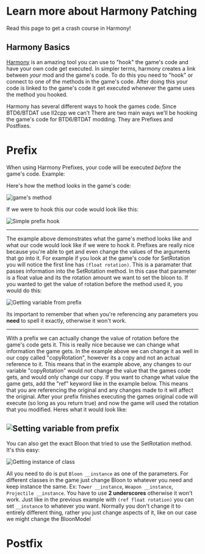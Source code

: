 # Learn more about Harmony Patching
Read this page to get a crash course in Harmony!


## Harmony Basics
[Harmony](https://harmony.pardeike.net/index.html) is an amazing tool you can use to "hook" the game's code and have your own code get executed. In simpler terms, harmony creates a link between *your* mod and the game's code. To do this you need to "hook" or connect to one of the methods in the game's code. After doing this your code is linked to the game's code it get executed whenever the game uses the method you hooked.

Harmony has several different ways to hook the games code. Since BTD6/BTDAT use Il2cpp we can't There are two main ways we'll be hooking the game's code for BTD6/BTDAT modding. They are Prefixes and Postfixes.

# Prefix
When using Harmony Prefixes, your code will be executed *before* the game's code. 
Example:

Here's how the method looks in the game's code:

![game's method](https://media.discordapp.net/attachments/619054151967703061/759598286834499584/unknown.png?width=561&height=147)

If we were to hook this our code would look like this:

![Simple prefix hook](https://media.discordapp.net/attachments/619054151967703061/759598477990166558/unknown.png?width=1203&height=265)

---

The example above demonstrates what the game's method looks like and what our code would look like if we were to hook it. Prefixes are really nice because you're able to get and even change the values of the arguments that go into it. For example if you look at the game's code for SetRotation you will notice the first line has `(float rotation)`. This is a paramater that passes information into the SetRotation method. In this case that parameter is a float value and its the rotation amount we want to set the bloon to. If you wanted to get the value of rotation before the method used it, you would do this:

![Getting variable from prefix](https://media.discordapp.net/attachments/619054151967703061/759598838024634388/unknown.png?width=1186&height=308)

Its important to remember that when you're referencing any parameters you **need** to spell it exactly, otherwise it won't work.

---

With a prefix we can actually change the value of rotation before the game's code gets it. This is really nice because we can change what information the game gets. In the example above we can change it as well in our copy called "copyRotation", however its a copy and not an actual reference to it. This means that in the example above, any changes to our variable "copyRotation" would *not* change the value that the games code gets, and would only change our copy. If you want to change what value the game gets, add the "ref" keyword like in the example below. This means that you are referencing the original and any changes made to it will affect the original. After your prefix finishes executing the games original code will execute (so long as you return true) and now the game will used the rotation that you modified. Heres what it would look like:

![Setting variable from prefix](https://media.discordapp.net/attachments/619054151967703061/759598935928209458/unknown.png?width=1244&height=250)
---

You can also get the exact Bloon that tried to use the SetRotation method. It's this easy:

![Getting instance of class](https://media.discordapp.net/attachments/619054151967703061/759599038294130728/unknown.png?width=1242&height=260)


All you need to do is put `Bloon __instance` as one of the parameters. For different classes in the game just change Bloon to whatever you need and keep instance the same. Ex: `Tower __instance`,  `Weapon __instance`, `Projectile __instance`. You have to use **2 underscores** otherwise it won't work. Just like in the previous example with `(ref float rotation)` you can set `__instance` to whatever you want. Normally you don't change it to entirely different thing, rather you just change aspects of it, like on our case we might change the BloonModel

# Postfix
